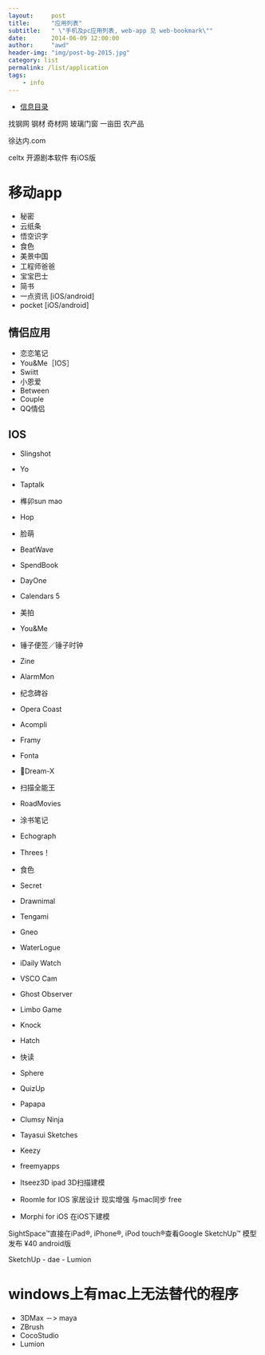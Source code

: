 ```yaml
---
layout:     post
title:      "应用列表"
subtitle:   " \"手机及pc应用列表, web-app 见 web-bookmark\""
date:       2014-06-09 12:00:00
author:     "awd"
header-img: "img/post-bg-2015.jpg"
category: list
permalink: /list/application
tags:
    - info
---
```

- [信息目录](/info/)

找钢网 	钢材
奇材网	玻璃门窗
一亩田  	农产品


徐达内.com

celtx 开源剧本软件
有iOS版





# 移动app

- 秘密
- 云纸条
- 悟空识字
- 食色
- 美景中国
- 工程师爸爸
- 宝宝巴士
- 简书
- 一点资讯  [iOS/android]
- pocket   [iOS/android]

## 情侣应用
- 恋恋笔记
- You&Me［IOS］
- Swiitt
- 小恩爱
- Between
- Couple
- QQ情侣

## IOS
- Slingshot
- Yo
- Taptalk
- 榫卯sun mao
- Hop
- 脸萌
- BeatWave
- SpendBook
- DayOne
- Calendars 5
- 美拍
- You&Me
- 锤子便签／锤子时钟
- Zine
- AlarmMon
- 纪念碑谷
- Opera Coast
- Acompli
- Framy
- Fonta
- Dream-X
- 扫描全能王
- RoadMovies
- 涂书笔记
- Echograph
- Threes！
- 食色
- Secret
- Drawnimal
- Tengami
- Gneo
- WaterLogue
- iDaily Watch
- VSCO Cam
- Ghost Observer
- Limbo Game
- Knock
- Hatch
- 快读
- Sphere
- QuizUp
- Papapa
- Clumsy Ninja
- Tayasui Sketches
- Keezy

- freemyapps


- Itseez3D  ipad 3D扫描建模


- Roomle for IOS
	家居设计
	现实增强
	与mac同步
	free
- Morphi for iOS
	在iOS下建模

SightSpace™直接在iPad®, iPhone®,  iPod touch®查看Google SketchUp™ 模型发布
¥40
android版


SketchUp - dae - Lumion




# windows上有mac上无法替代的程序
- 3DMax －> maya
- ZBrush
- CocoStudio
- Lumion


